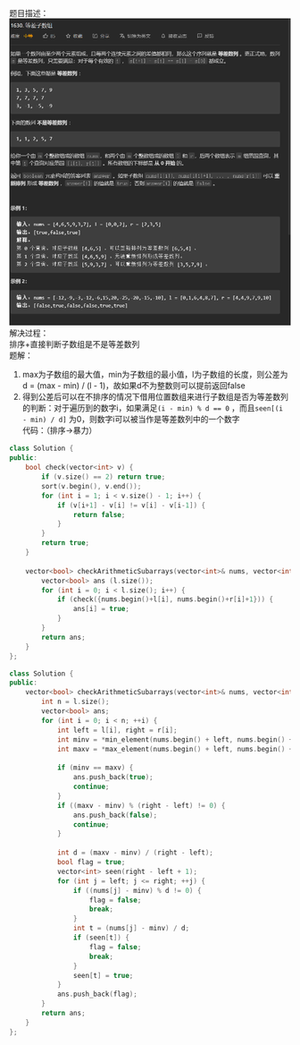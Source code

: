 题目描述：  
![image](/basical/array/image/image61.png)  
解决过程：  
排序+直接判断子数组是不是等差数列  
题解：  
1. max为子数组的最大值，min为子数组的最小值，l为子数组的长度，则公差为d = (max - min) / (l - 1)，故如果d不为整数则可以提前返回false
2. 得到公差后可以在不排序的情况下借用位置数组来进行子数组是否为等差数列的判断：对于遍历到的数字i，如果满足`(i - min) % d == 0` ，而且`seen[(i - min) / d]` 为0，则数字i可以被当作是等差数列中的一个数字  
代码：（排序→暴力）  
```cpp
class Solution {
public:
    bool check(vector<int> v) {
        if (v.size() == 2) return true;
        sort(v.begin(), v.end());
        for (int i = 1; i < v.size() - 1; i++) {
            if (v[i+1] - v[i] != v[i] - v[i-1]) {
                return false;
            }
        }
        return true;
    }

    vector<bool> checkArithmeticSubarrays(vector<int>& nums, vector<int>& l, vector<int>& r) {
        vector<bool> ans (l.size());    
        for (int i = 0; i < l.size(); i++) {
            if (check({nums.begin()+l[i], nums.begin()+r[i]+1})) {
                ans[i] = true;
            }
        }
        return ans;
    }
};
```  
```cpp
class Solution {
public:
    vector<bool> checkArithmeticSubarrays(vector<int>& nums, vector<int>& l, vector<int>& r) {
        int n = l.size();
        vector<bool> ans;
        for (int i = 0; i < n; ++i) {
            int left = l[i], right = r[i];
            int minv = *min_element(nums.begin() + left, nums.begin() + right + 1);
            int maxv = *max_element(nums.begin() + left, nums.begin() + right + 1);

            if (minv == maxv) {
                ans.push_back(true);
                continue;
            }
            if ((maxv - minv) % (right - left) != 0) {
                ans.push_back(false);
                continue;
            }

            int d = (maxv - minv) / (right - left);
            bool flag = true;
            vector<int> seen(right - left + 1);
            for (int j = left; j <= right; ++j) {
                if ((nums[j] - minv) % d != 0) {
                    flag = false;
                    break;
                }
                int t = (nums[j] - minv) / d;
                if (seen[t]) {
                    flag = false;
                    break;
                }
                seen[t] = true;
            }
            ans.push_back(flag);
        }
        return ans;
    }
};
```